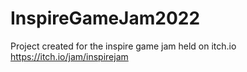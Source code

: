 # InspireGameJam2022
Project created for the inspire game jam held on itch.io https://itch.io/jam/inspirejam
